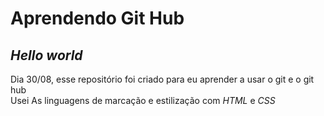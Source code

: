 # Aprendendo Git Hub
## *Hello world*
Dia 30/08, esse repositório foi criado para eu aprender a usar o git e o git hub
<br>
Usei As linguagens de marcação e estilização com _HTML_ e *CSS* 